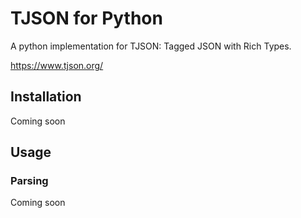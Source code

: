 # TJSON for Python

A python implementation for TJSON: Tagged JSON with Rich Types.

https://www.tjson.org/

## Installation

Coming soon

## Usage

### Parsing

Coming soon
